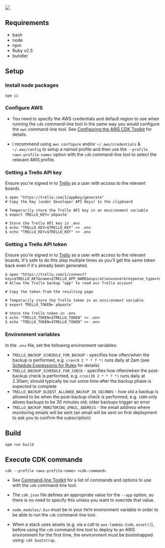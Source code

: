 <img src="https://healthchecks.io/badge/311aafdb-71ec-4397-865b-d6437d/1YwAknpr/trello-backup.svg" />

## Requirements

* bash
* node
* npm
* Ruby v2.5
* bundler

## Setup

### Install node packages

    npm ci

### Configure AWS

* You need to specify the AWS credentials and default region to use when running
the `cdk` command-line tool in the same way you would configure the `aws`
command-line tool. See [Configuring the AWS CDK Toolkit][1] for details.

* I recommend using `aws configure` and/or `~/.aws/credentials` & `~/.aws/config`
to setup a named profile and then use the `--profile <aws-profile-name>` option
with the `cdk` command-line tool to select the relevant AWS profile.

### Getting a Trello API key

Ensure you're signed in to [Trello][] as a user with access to the relevant boards.

    $ open "https://trello.com/1/appKey/generate"
    # Copy the Key (under Developer API Keys) to the clipboard

    # Temporarily store the Trello API key in an environment variable
    $ export TRELLO_KEY=`pbpaste`

    # Store the Trello API key in .env
    $ echo "TRELLO_KEY=$TRELLO_KEY" >> .env
    $ echo "TRELLO_KEY=$TRELLO_KEY" >> .env

### Getting a Trello API token

Ensure you're signed in to [Trello][] as a user with access to the relevant boards. It's safe to do this step multiple times as you'll get the same token back even if it's already been generated.

    $ open "https://trello.com/1/connect?key=$TRELLO_KEY&name=$TRELLO_APP_NAME&expiration=never&response_type=token"
    # Allow the Trello backup "app" to read our Trello account

    # Copy the token from the resulting page

    # Temporarily store the Trello token in an environment variable
    $ export TRELLO_TOKEN=`pbpaste`

    # Store the Trello token in .env
    $ echo "TRELLO_TOKEN=$TRELLO_TOKEN" >> .env
    $ echo "TRELLO_TOKEN=$TRELLO_TOKEN" >> .env

### Environment variables

In the `.env` file, set the following environment variables:

* `TRELLO_BACKUP_SCHEDULE_FOR_BACKUP` - specifies how often/when the backup is performed, e.g. `cron(0 2 * * ? *)` runs daily at 2am (see [Schedule Expressions for Rules][3] for details)
* `TRELLO_BACKUP_SCHEDULE_FOR_CHECK` - specifies how often/when the post-backup check is performed, e.g. `cron(30 2 * * ? *)` runs daily at 2.30am; should typically be run some time after the backup phase is expected to complete
* `TRELLO_BACKUP_OLDEST_ALLOWED_BACKUP_IN_SECONDS` - how old a backup is allowed to be when the post-backup check is performed, e.g. `1800` only allows backups to be 30 minutes old; older backups trigger an error
* `TRELLO_BACKUP_MONITORING_EMAIL_ADDRESS` - the email address where monitoring emails will be sent (an email will be sent on first deployment to ask you to confirm the subscription)

## Build

    npm run build

## Execute CDK commands

    cdk --profile <aws-profile-name> <cdk-command>

* See [Command-line Toolkit][2] for a list of commands and options to use with
the `cdk` command-line tool.

* The `cdk.json` file defines an appropriate value for the `--app` option, so
there is no need to specify this unless you want to override that value.

* `node_modules/.bin` must be in your `PATH` environment variable in order to
be able to run the `cdk` command-line tool.

* When a stack uses assets (e.g. via a call to `aws-lambda.Code.asset()`),
before using the `cdk` command-line tool to deploy to an AWS environment for
the first time, the environment must be bootstrapped using: `cdk bootstrap`.

[Trello]: https://trello.com
[1]: https://awslabs.github.io/aws-cdk/getting-started.html#configuring-the-cdk-toolkit
[2]: https://awslabs.github.io/aws-cdk/tools.html#command-line-toolkit-cdk
[3]: https://docs.aws.amazon.com/AmazonCloudWatch/latest/events/ScheduledEvents.html
